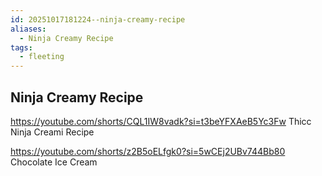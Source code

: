 ```yaml
---
id: 20251017181224--ninja-creamy-recipe
aliases:
  - Ninja Creamy Recipe
tags:
  - fleeting
---
```


## Ninja Creamy Recipe

https://youtube.com/shorts/CQL1IW8vadk?si=t3beYFXAeB5Yc3Fw 
Thicc Ninja Creami Recipe

https://youtube.com/shorts/z2B5oELfgk0?si=5wCEj2UBv744Bb80 
Chocolate Ice Cream

